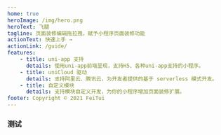 ```yaml
---
home: true
heroImage: /img/hero.png
heroText: 飞腿
tagline: 页面装修编辑拖拉拽，赋予小程序页面装修功能
actionText: 快速上手 →
actionLink: /guide/
features:
    - title: uni-app 支持
      details: 使用uni-app前端呈现，支持H5、各种uni-app支持的小程序。
    - title: uniCloud 驱动
      details: 支持阿里云、腾讯云，为开发者提供的基于 serverless 模式开发。
    - title: 自定义模块
      details: 支持模块自定义开发，为你的小程序增加页面装修扩展。
footer: Copyright © 2021 FeiTui
---
```


### 测试
